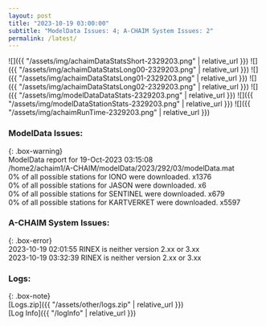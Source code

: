 ```yaml
---
layout: post
title: "2023-10-19 03:00:00"
subtitle: "ModelData Issues: 4; A-CHAIM System Issues: 2"
permalink: /latest/
---
```


![]({{ "/assets/img/achaimDataStatsShort-2329203.png" | relative_url }})
![]({{ "/assets/img/achaimDataStatsLong00-2329203.png" | relative_url }})
![]({{ "/assets/img/achaimDataStatsLong01-2329203.png" | relative_url }})
![]({{ "/assets/img/achaimDataStatsLong02-2329203.png" | relative_url }})
![]({{ "/assets/img/modelDataDataStats-2329203.png" | relative_url }})
![]({{ "/assets/img/modelDataStationStats-2329203.png" | relative_url }})
![]({{ "/assets/img/achaimRunTime-2329203.png" | relative_url }})


### ModelData Issues:  
  
{: .box-warning}  
 ModelData report for 19-Oct-2023 03:15:08   
 /home2/achaim1/A-CHAIM/modelData/2023/292/03/modelData.mat   
 0% of all possible stations for IONO were downloaded. x1376   
 0% of all possible stations for JASON were downloaded. x6   
 0% of all possible stations for SENTINEL were downloaded. x679   
 0% of all possible stations for KARTVERKET were downloaded. x5597   
  
### A-CHAIM System Issues:  
  
{: .box-error}  
2023-10-19 02:01:55 RINEX is neither version 2.xx or 3.xx  
2023-10-19 03:32:39 RINEX is neither version 2.xx or 3.xx  

### Logs:  
  
{: .box-note}  
[Logs.zip]({{ "/assets/other/logs.zip" | relative_url }})  
[Log Info]({{ "/logInfo" | relative_url }})  
